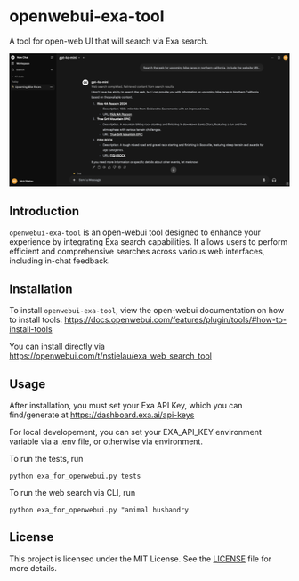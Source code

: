 # openwebui-exa-tool

A tool for open-web UI that will search via Exa search.

![Screenshot](./screenshot.png)

## Introduction

`openwebui-exa-tool` is an open-webui tool designed to enhance your experience by integrating Exa search capabilities.
It allows users to perform efficient and comprehensive searches across various web interfaces, including in-chat feedback.

## Installation

To install `openwebui-exa-tool`, view the open-webui documentation on how to install tools: https://docs.openwebui.com/features/plugin/tools/#how-to-install-tools

You can install directly via https://openwebui.com/t/nstielau/exa_web_search_tool

## Usage

After installation, you must set your Exa API Key, which you can find/generate at https://dashboard.exa.ai/api-keys

For local developement, you can set your EXA_API_KEY environment variable via a .env file, or otherwise via environment.

To run the tests, run

```
python exa_for_openwebui.py tests
```

To run the web search via CLI, run

```
python exa_for_openwebui.py "animal husbandry
```


## License

This project is licensed under the MIT License. See the [LICENSE](LICENSE) file for more details.
